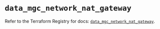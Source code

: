 # `data_mgc_network_nat_gateway`

Refer to the Terraform Registry for docs: [`data_mgc_network_nat_gateway`](https://registry.terraform.io/providers/magalucloud/mgc/0.39.0/docs/data-sources/network_nat_gateway).

